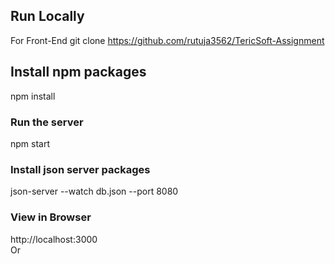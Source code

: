 
## Run Locally

  For Front-End
  git clone https://github.com/rutuja3562/TericSoft-Assignment
  
  ## Install npm packages
 
  npm install
  ### Run the server  <br/>
  npm start  <br/>
 ### Install json server packages  <br/>
 json-server --watch db.json --port 8080  <br/>
### View in Browser  <br/>
http://localhost:3000  <br/>
Or
  <br/>
